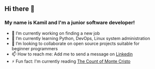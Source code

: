 ## Hi there 👋
### My name is Kamil and I'm a junior software developer!

<!--
**kamiltrela/kamiltrela** is a ✨ _special_ ✨ repository because its `README.md` (this file) appears on your GitHub profile.
--->

- 🔭 I’m currently working on finding a new job
- 🌱 I’m currently learning Python, DevOps, Linux system administration
- 👯 I’m looking to collaborate on open source projects suitable for beginner programmers
- 📫 How to reach me: Add me to send a message on [Linkedin](https://www.linkedin.com/in/kamil-trela/)
- ⚡ Fun fact: I'm currently reading [The Count of Monte Cristo](https://www.goodreads.com/book/show/7126.The_Count_of_Monte_Cristo)

<!-- - 🤔 I’m looking for help with ... --->
<!--- - 💬 Ask me about ... --->
<!--- - 😄 Pronouns: ... --->
